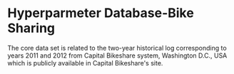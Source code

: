 # Hyperparmeter Database-Bike Sharing
The core data set is related to the two-year historical log corresponding to years 2011 and 2012 from Capital Bikeshare system, Washington D.C., USA which is publicly available in Capital Bikeshare's site.
 
